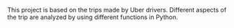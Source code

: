 This project is based on the trips made by Uber drivers. Different aspects of the trip are analyzed by using different functions in Python.
